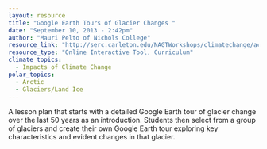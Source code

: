 ```yaml
---
layout: resource
title: "Google Earth Tours of Glacier Changes "
date: "September 10, 2013 - 2:42pm"
author: "Mauri Pelto of Nichols College"
resource_link: "http://serc.carleton.edu/NAGTWorkshops/climatechange/activities/21214.html"
resource_type: "Online Interactive Tool, Curriculum"
climate_topics:
  - Impacts of Climate Change
polar_topics:
  - Arctic
  - Glaciers/Land Ice
---
```


A lesson plan that starts with a detailed Google Earth tour of glacier change over the last 50 years as an introduction. Students then select from a group of glaciers and create their own Google Earth tour exploring key characteristics and evident changes in that glacier.
